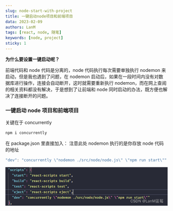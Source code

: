 ```yaml
---
slug: node-start-with-project
title: 一键启动node项目和前端项目
data: 2023-02-09
authors: LanM
tags: [react, node, 随笔]
keywords: [node, project]
sticky: 1
---
```


**为什么要设置一键启动呢？**

前端代码和 node 代码是分离的，node 代码执行每次需要单独执行 nodemon 来启动，但是我也遇到了问题，在 nodemon 启动后，如果在一段时间内没有对数据库进行操作，连接会自动断开，这时就需要重新执行 nodemon，而在网上查阅的相关资料都没有解决，于是想到了让前端和 node 同时启动的办法，既方便也解决了连接断开的问题。

<!-- truncate -->

### 一键启动 node 项目和前端项目

关键在于 concurrently

```jsx
npm i concurrently
```

在 package.json 里直接加入：
注意此处 nodemon 执行的是你存放 node 代码的地址

```jsx
"dev": "concurrently \"nodemon ./src/node/node.js\" \"npm run start\""
```

![image-20220316204205165](./img/node.png)
